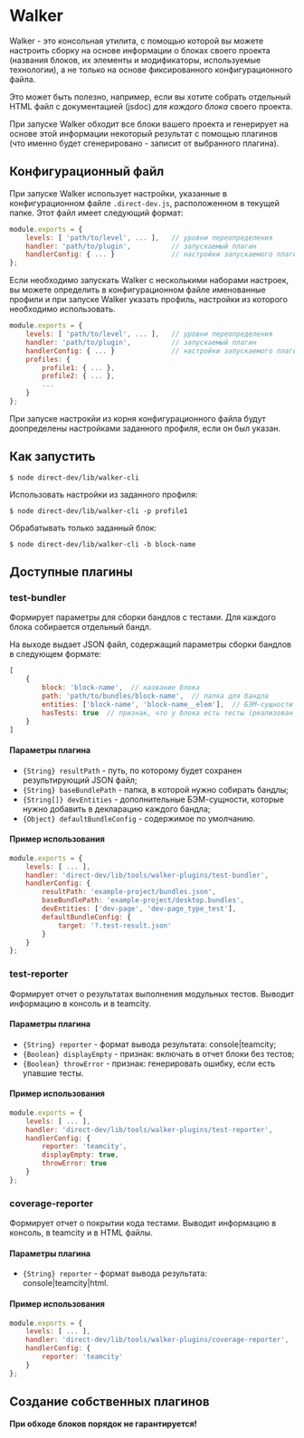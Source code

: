 # Walker

Walker - это консольная утилита, с помощью которой вы можете настроить сборку на основе информации о блоках своего проекта (названия блоков, их элементы и модификаторы, используемые технологии), а не только на основе фиксированного конфигурационного файла.

Это может быть полезно, например, если вы хотите собрать отдельный HTML файл с документацией (jsdoc) *для каждого блока* своего проекта.

При запуске Walker обходит все блоки вашего проекта и генерирует на основе этой информации некоторый результат с помощью плагинов (что именно будет сгенерировано - записит от выбранного плагина).

## Конфигурационный файл

При запуске Walker использует настройки, указанные в конфигурационном файле `.direct-dev.js`, расположенном в текущей папке. Этот файл имеет следующий формат:

```js
module.exports = {
    levels: [ 'path/to/level', ... ],   // уровни переопределения
    handler: 'path/to/plugin',          // запускаемый плагин
    handlerConfig: { ... }              // настройки запускаемого плагина
};
```

Если необходимо запускать Walker с несколькими наборами настроек, вы можете определить в конфигурационном файле именованные профили и при запуске Walker указать профиль, настройки из которого необходимо использовать.

```js
module.exports = {
    levels: [ 'path/to/level', ... ],   // уровни переопределения
    handler: 'path/to/plugin',          // запускаемый плагин
    handlerConfig: { ... }              // настройки запускаемого плагина
    profiles: {
        profile1: { ... },
        profile2: { ... },
        ...
    }
};
```

При запуске настрокйи из корня конфигурационного файла будут доопределены настройками заданного профиля, если он был указан.

## Как запустить

```
$ node direct-dev/lib/walker-cli
```

Использовать настройки из заданного профиля:

```
$ node direct-dev/lib/walker-cli -p profile1
```

Обрабатывать только заданный блок:

```
$ node direct-dev/lib/walker-cli -b block-name
```


## Доступные плагины

### test-bundler

Формирует параметры для сборки бандлов с тестами. Для каждого блока собирается отдельный бандл.

На выходе выдает JSON файл, содержащий параметры сборки бандлов в следующем формате:

```js
[
    {
        block: 'block-name',  // название блока
        path: 'path/to/bundles/block-name',  // папка для бандла
        entities: ['block-name', 'block-name__elem'],  // БЭМ-сущности блока
        hasTests: true  // признак, что у блока есть тесты (реализован в технологии test.js)
    }
]
```

#### Параметры плагина

- `{String} resultPath` - путь, по которому будет сохранен результирующий JSON файл;
- `{String} baseBundlePath` - папка, в которой нужно собирать бандлы;
- `{String[]} devEntities` - дополнительные БЭМ-сущности, которые нужно добавить в декларацию каждого бандла;
- `{Object} defaultBundleConfig` - содержимое по умолчанию.

#### Пример использования

```js
module.exports = {
    levels: [ ... ],
    handler: 'direct-dev/lib/tools/walker-plugins/test-bundler',
    handlerConfig: {
        resultPath: 'example-project/bundles.json',
        baseBundlePath: 'example-project/desktop.bundles',
        devEntities: ['dev-page', 'dev-page_type_test'],
        defaultBundleConfig: {
            target: '?.test-result.json'
        }
    }
};
```

### test-reporter

Формирует отчет о результатах выполнения модульных тестов. Выводит информацию в консоль и в teamcity.

#### Параметры плагина

- `{String} reporter` - формат вывода результата: console|teamcity;
- `{Boolean} displayEmpty` - признак: включать в отчет блоки без тестов;
- `{Boolean} throwError` - признак: генерировать ошибку, если есть упавшие тесты.

#### Пример использования

```js
module.exports = {
    levels: [ ... ],
    handler: 'direct-dev/lib/tools/walker-plugins/test-reporter',
    handlerConfig: {
        reporter: 'teamcity',
        displayEmpty: true,
        throwError: true
    }
};
```

### coverage-reporter

Формирует отчет о покрытии кода тестами. Выводит информацию в консоль, в teamcity и в HTML файлы.

#### Параметры плагина

- `{String} reporter` - формат вывода результата: console|teamcity|html.

#### Пример использования

```js
module.exports = {
    levels: [ ... ],
    handler: 'direct-dev/lib/tools/walker-plugins/coverage-reporter',
    handlerConfig: {
        reporter: 'teamcity'
    }
};
```

## Создание собственных плагинов

**При обходе блоков порядок не гарантируется!**
